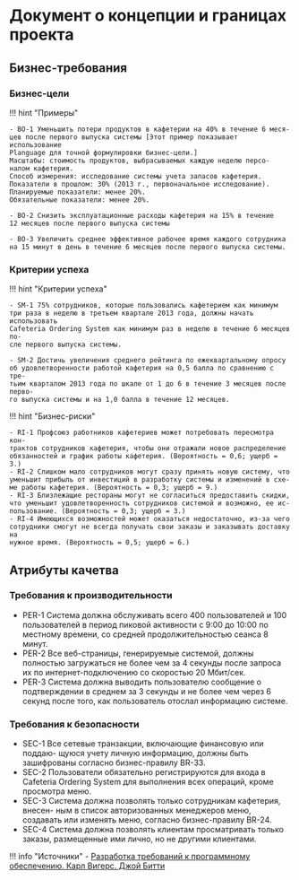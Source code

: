 # Документ о концепции и границах проекта


## Бизнес-требования

### Бизнес-цели

!!! hint "Примеры" 

    - BO-1 Уменьшить потери продуктов в кафетерии на 40% в течение 6 меся-
    цев после первого выпуска системы [Этот пример показывает использование
    Planguage для точной формулировки бизнес-цели.]
    Масштабы: стоимость продуктов, выбрасываемых каждую неделю персо-
    налом кафетерия.
    Способ измерения: исследование системы учета запасов кафетерия.
    Показатели в прошлом: 30% (2013 г., первоначальное исследование).
    Планируемые показатели: менее 20%.
    Обязательные показатели: менее 20%.
    
    - BO-2 Снизить эксплуатационные расходы кафетерия на 15% в течение
    12 месяцев после первого выпуска системы

    - BO-3 Увеличить среднее эффективное рабочее время каждого сотрудника
    на 15 минут в день в течение 6 месяцев после первого выпуска системы.

### Критерии успеха

!!! hint "Критерии успеха" 

    - SM-1 75% сотрудников, которые пользовались кафетерием как минимум
    три раза в неделю в третьем квартале 2013 года, должны начать использовать
    Cafeteria Ordering System как минимум раз в неделю в течение 6 месяцев по-
    сле первого выпуска системы.

    - SM-2 Достичь увеличения среднего рейтинга по ежеквартальному опросу
    об удовлетворенности работой кафетерия на 0,5 балла по сравнению с тре-
    тьим кварталом 2013 года по шкале от 1 до 6 в течение 3 месяцев после перво-
    го выпуска системы и на 1,0 балла в течение 12 месяцев.

!!! hint "Бизнес-риски" 

    - RI-1 Профсоюз работников кафетериев может потребовать пересмотра кон-
    трактов сотрудников кафетерия, чтобы они отражали новое распределение
    обязанностей и график работы кафетерия. (Вероятность = 0,6; ущерб = 3.)
    - RI-2 Слишком мало сотрудников могут сразу принять новую систему, что
    уменьшит прибыль от инвестиций в разработку системы и изменений в схе-
    ме работы кафетерия. (Вероятность = 0,3; ущерб = 9.)
    - RI-3 Близлежащие рестораны могут не согласиться предоставить скидки,
    что уменьшит удовлетворенность сотрудников системой и возможно, ее ис-
    пользование. (Вероятность = 0,3; ущерб = 3.)
    - RI-4 Имеющихся возможностей может оказаться недостаточно, из-за чего
    сотрудники смогут не всегда получать свои заказы и заказывать доставку на
    нужное время. (Вероятность = 0,5; ущерб = 6.)

## Атрибуты качетва

### Требования к производительности

- PER-1 Система должна обслуживать всего 400 пользователей и 100 пользователей в период пиковой активности с 9:00 до 10:00 по местному времени, со средней продолжительностью сеанса 8 минут.
- PER-2 Все веб-страницы, генерируемые системой, должны полностью загружаться не более чем за 4 секунды после запроса их по интернет-подключению со скоростью 20 Мбит/сек.
- PER-3 Система должна выводить пользователю сообщение о подтверждении в среднем за 3 секунды и не более чем через 6 секунд после того, как пользователь отослал информацию системе.

### Требования к безопасности

- SEC-1 Все сетевые транзакции, включающие финансовую или поддаю-
щуюся учету личную информацию, должны быть зашифрованы согласно
бизнес-правилу BR-33.
- SEC-2 Пользователи обязательно регистрируются для входа в Cafeteria
Ordering System для выполнения всех операций, кроме просмотра меню.
- SEC-3 Система должна позволять только сотрудникам кафетерия, внесен-
ным в список авторизованных менеджеров меню, создавать или изменять
меню, согласно бизнес-правилу BR-24.
- SEC-4 Система должна позволять клиентам просматривать только заказы,
размещенные ими лично, но не другими клиентами.

!!! info "Источники"
    - [Разработка требований к программному обеспечению. Карл Вигерс. Джой Битти](https://www.yakaboo.ua/ua/razrabotka-trebovanij-k-programmnomu-obespecheniju-3-e-izd-dopolnennoe.html)